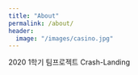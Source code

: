 ```yaml
---
title: "About"
permalink: /about/
header:
  image: "/images/casino.jpg"
---
```


2020 1학기 팀프로젝트
Crash-Landing

